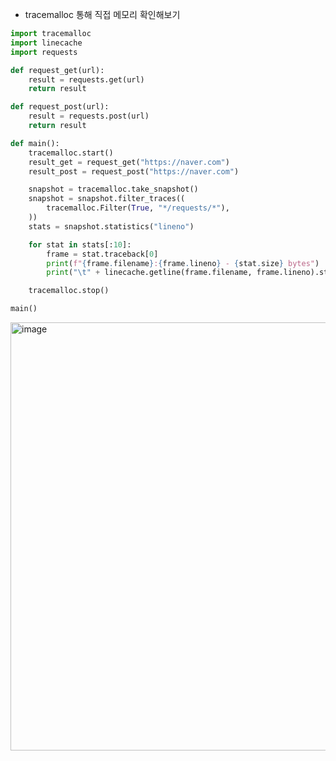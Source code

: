 - tracemalloc 통해 직접 메모리 확인해보기
```python
import tracemalloc
import linecache
import requests

def request_get(url):
    result = requests.get(url)
    return result

def request_post(url):
    result = requests.post(url)
    return result

def main():
    tracemalloc.start()
    result_get = request_get("https://naver.com")
    result_post = request_post("https://naver.com")

    snapshot = tracemalloc.take_snapshot()
    snapshot = snapshot.filter_traces((
        tracemalloc.Filter(True, "*/requests/*"),
    ))
    stats = snapshot.statistics("lineno")

    for stat in stats[:10]:
        frame = stat.traceback[0]
        print(f"{frame.filename}:{frame.lineno} - {stat.size} bytes")
        print("\t" + linecache.getline(frame.filename, frame.lineno).strip())

    tracemalloc.stop()

main()
```
<img width="685" alt="image" src="https://github.com/heehehe/CPython-Guide/assets/41580746/e8a9228d-5060-4f56-9aad-f8dabfef46e6">

